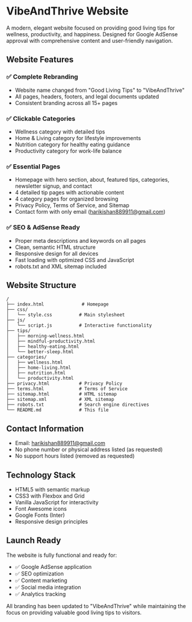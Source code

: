 # VibeAndThrive Website

A modern, elegant website focused on providing good living tips for wellness, productivity, and happiness. Designed for Google AdSense approval with comprehensive content and user-friendly navigation.

## Website Features

### ✅ Complete Rebranding
- Website name changed from "Good Living Tips" to "VibeAndThrive"
- All pages, headers, footers, and legal documents updated
- Consistent branding across all 15+ pages

### ✅ Clickable Categories
- Wellness category with detailed tips
- Home & Living category for lifestyle improvements  
- Nutrition category for healthy eating guidance
- Productivity category for work-life balance

### ✅ Essential Pages
- Homepage with hero section, about, featured tips, categories, newsletter signup, and contact
- 4 detailed tip pages with actionable content
- 4 category pages for organized browsing
- Privacy Policy, Terms of Service, and Sitemap
- Contact form with only email (harikishan889911@gmail.com)

### ✅ SEO & AdSense Ready
- Proper meta descriptions and keywords on all pages
- Clean, semantic HTML structure
- Responsive design for all devices
- Fast loading with optimized CSS and JavaScript
- robots.txt and XML sitemap included

## Website Structure

```
/
├── index.html              # Homepage
├── css/
│   └── style.css          # Main stylesheet
├── js/
│   └── script.js          # Interactive functionality
├── tips/
│   ├── morning-wellness.html
│   ├── mindful-productivity.html
│   ├── healthy-eating.html
│   └── better-sleep.html
├── categories/
│   ├── wellness.html
│   ├── home-living.html
│   ├── nutrition.html
│   └── productivity.html
├── privacy.html           # Privacy Policy
├── terms.html             # Terms of Service
├── sitemap.html           # HTML sitemap
├── sitemap.xml            # XML sitemap
├── robots.txt             # Search engine directives
└── README.md              # This file
```

## Contact Information
- Email: harikishan889911@gmail.com
- No phone number or physical address listed (as requested)
- No support hours listed (removed as requested)

## Technology Stack
- HTML5 with semantic markup
- CSS3 with Flexbox and Grid
- Vanilla JavaScript for interactivity
- Font Awesome icons
- Google Fonts (Inter)
- Responsive design principles

## Launch Ready
The website is fully functional and ready for:
- ✅ Google AdSense application
- ✅ SEO optimization
- ✅ Content marketing
- ✅ Social media integration
- ✅ Analytics tracking

All branding has been updated to "VibeAndThrive" while maintaining the focus on providing valuable good living tips to visitors.

